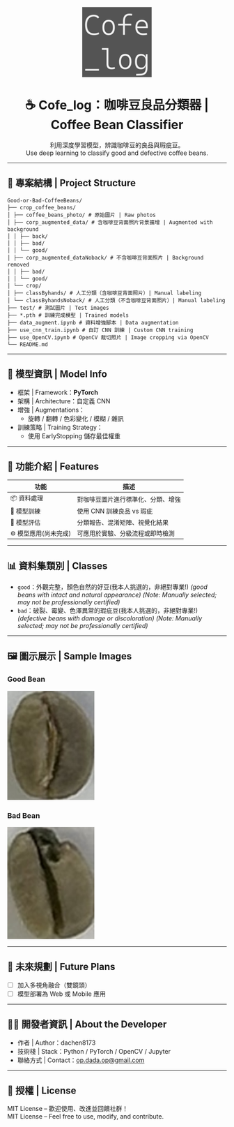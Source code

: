
<p align="center">
  <img src="./samplePhoto/logo.png" width="160"/>
</p>

<h1 align="center">☕ Cofe_log：咖啡豆良品分類器 | Coffee Bean Classifier</h1>

<p align="center">
  利用深度學習模型，辨識咖啡豆的良品與瑕疵豆。<br>
  Use deep learning to classify good and defective coffee beans.
</p>

---

## 📂 專案結構 | Project Structure

```
Good-or-Bad-CoffeeBeans/
├── crop_coffee_beans/
│ ├── coffee_beans_photo/ # 原始圖片 | Raw photos
│ ├── corp_augmented_data/ # 含咖啡豆背面照片背景擴增 | Augmented with background
│ │ ├── back/
│ │ ├── bad/
│ │ └── good/
│ ├── corp_augmented_dataNoback/ # 不含咖啡豆背面照片 | Background removed
│ │ ├── bad/
│ │ └── good/
│ └── crop/
│ ├── classByhands/ # 人工分類（含咖啡豆背面照片）| Manual labeling
│ └── classByhandsNoback/ # 人工分類（不含咖啡豆背面照片）| Manual labeling
├── test/ # 測試圖片 | Test images
├── *.pth # 訓練完成模型 | Trained models
├── data_augment.ipynb # 資料增強腳本 | Data augmentation
├── use_cnn_train.ipynb # 自訂 CNN 訓練 | Custom CNN training
├── use_OpenCV.ipynb # OpenCV 裁切照片 | Image cropping via OpenCV
└── README.md
```

---

## 🧠 模型資訊 | Model Info

- 框架 | Framework：**PyTorch**
- 架構 | Architecture：自定義 CNN
- 增強 | Augmentations：
  - 旋轉 / 翻轉 / 色彩變化 / 模糊 / 雜訊
- 訓練策略 | Training Strategy：
  - 使用 EarlyStopping 儲存最佳權重

---

## 🧪 功能介紹 | Features

| 功能 | 描述 |
|------|------|
| 📦 資料處理 | 對咖啡豆圖片進行標準化、分類、增強 |
| 🔬 模型訓練 | 使用 CNN 訓練良品 vs 瑕疵 |
| 🧪 模型評估 | 分類報告、混淆矩陣、視覺化結果 |
| ⚙️ 模型應用(尚未完成) | 可應用於實驗、分級流程或即時檢測 |

---

## 📊 資料集類別 | Classes

- `good`：外觀完整，顏色自然的好豆(我本人挑選的，非絕對專業!)
  *(good beans with intact and natural appearance)*
  *(Note: Manually selected; may not be professionally certified)*  
- `bad`：破裂、霉變、色澤異常的瑕疵豆(我本人挑選的，非絕對專業!)
  *(defective beans with damage or discoloration)*
  *(Note: Manually selected; may not be professionally certified)*

---

## 🖼️ 圖示展示 | Sample Images

### Good Bean
<img src="./samplePhoto/goodsample.jpg" width="200"/>

### Bad Bean
<img src="./samplePhoto/badsample.jpg" width="200"/>

---

## 🎯 未來規劃 | Future Plans

- [ ] 加入多視角融合（雙鏡頭）
- [ ] 模型部署為 Web 或 Mobile 應用

---

## 👨‍💻 開發者資訊 | About the Developer

- 作者 | Author：dachen8173
- 技術棧 | Stack：Python / PyTorch / OpenCV / Jupyter
- 聯絡方式 | Contact：op.dada.op@gmail.com

---

## 📜 授權 | License

MIT License – 歡迎使用、改進並回饋社群！  
MIT License – Feel free to use, modify, and contribute.
